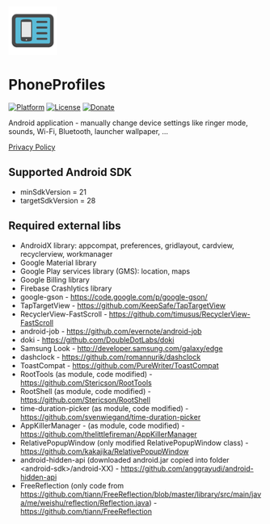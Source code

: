 ![PhoneProfiles icon](/art/ic_launcher_README.png)  

PhoneProfiles
=============

[![Platform](https://img.shields.io/badge/platform-android-green.svg)](http://developer.android.com/index.html)
[![License](https://img.shields.io/hexpm/l/plug.svg)](https://github.com/henrichg/PhoneProfiles/blob/master/LICENSE)
[![Donate](https://img.shields.io/badge/Donate-PayPal-green.svg)](https://www.paypal.me/HenrichGron)

Android application - manually change device settings like ringer mode, sounds, Wi-Fi, Bluetooth, launcher wallpaper, ...

[Privacy Policy](https://sites.google.com/site/phoneprofiles/home/privacy-policy)

Supported Android SDK
----------------------

- minSdkVersion = 21
- targetSdkVersion = 28

Required external libs
----------------------

- AndroidX library: appcompat, preferences, gridlayout, cardview, recyclerview, workmanager
- Google Material library
- Google Play services library (GMS): location, maps
- Google Billing library
- Firebase Crashlytics library  
- google-gson - https://code.google.com/p/google-gson/
- TapTargetView - https://github.com/KeepSafe/TapTargetView
- RecyclerView-FastScroll - https://github.com/timusus/RecyclerView-FastScroll
- android-job - https://github.com/evernote/android-job
- doki - https://github.com/DoubleDotLabs/doki
- Samsung Look - http://developer.samsung.com/galaxy/edge
- dashclock - https://github.com/romannurik/dashclock
- ToastCompat - https://github.com/PureWriter/ToastCompat  
- RootTools (as module, code modified) - https://github.com/Stericson/RootTools
- RootShell (as module, code modified) - https://github.com/Stericson/RootShell
- time-duration-picker (as module, code modified) - https://github.com/svenwiegand/time-duration-picker
- AppKillerManager - (as module, code modified) - https://github.com/thelittlefireman/AppKillerManager
- RelativePopupWindow (only modified RelativePopupWindow class) - https://github.com/kakajika/RelativePopupWindow  
- android-hidden-api (downloaded android.jar copied into folder \<android-sdk\>/android-XX) - https://github.com/anggrayudi/android-hidden-api   
- FreeReflection (only code from https://github.com/tiann/FreeReflection/blob/master/library/src/main/java/me/weishu/reflection/Reflection.java) - https://github.com/tiann/FreeReflection  